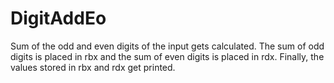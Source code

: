 # DigitAddEo
Sum of the odd and even digits of the input gets calculated. 
The sum of odd digits is placed in rbx and the sum of even digits is placed in rdx. 
Finally, the values stored in rbx and rdx get printed.
